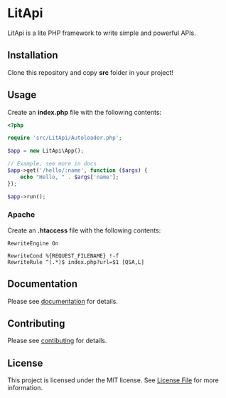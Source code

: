 # LitApi

LitApi is a lite PHP framework to write simple and powerful APIs. 

## Installation

Clone this repository and copy **src** folder in your project! 

## Usage

Create an **index.php** file with the following contents:

```php
<?php

require 'src/LitApi/Autoloader.php';

$app = new LitApi\App();

// Example, see more in docs
$app->get('/hello/:name', function ($args) {
    echo "Hello, " . $args['name'];
});

$app->run();
```

### Apache

Create an **.htaccess** file with the following contents: 

```
RewriteEngine On

RewriteCond %{REQUEST_FILENAME} !-f
RewriteRule ^(.*)$ index.php?url=$1 [QSA,L]
```

## Documentation

Please see [documentation](docs/README.md) for details.

## Contributing

Please see [contibuting](CONTRIBUTING.md) for details.

## License

This project is licensed under the MIT license. See [License File](LICENSE) for more information.
